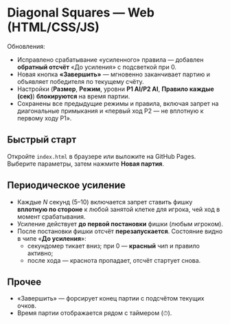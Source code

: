 # Diagonal Squares — Web (HTML/CSS/JS)

Обновления:
- Исправлено срабатывание «усиленного» правила — добавлен **обратный отсчёт** «До усиления» с подсветкой при 0.
- Новая кнопка **«Завершить»** — мгновенно заканчивает партию и объявляет победителя по текущему счёту.
- Настройки (**Размер**, **Режим**, уровни **P1 AI/P2 AI**, **Правило каждые (сек)**) **блокируются** на время партии.
- Сохранены все предыдущие режимы и правила, включая запрет на диагональные примыкания и «первый ход P2 — не вплотную к первому ходу P1».

## Быстрый старт
Откройте `index.html` в браузере или выложите на GitHub Pages. Выберите параметры, затем нажмите **Новая партия**.

## Периодическое усиление
- Каждые *N* секунд (5–10) включается запрет ставить фишку **вплотную по стороне** к любой занятой клетке для игрока, чей ход в момент срабатывания.
- Усиление действует **до первой постановки** фишки (любым игроком).
- После постановки фишки отсчёт **перезапускается**. Состояние видно в чипе «**До усиления**»:
  - секундомер тикает вниз; при 0 — **красный** чип и правило активно;
  - после хода — краснота пропадает, отсчёт стартует снова.

## Прочее
- «Завершить» — форсирует конец партии с подсчётом текущих очков.
- Время партии отображается рядом с таймером (⏱).
